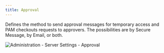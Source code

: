 ```yaml
---
title: Approval
---
```

Defines the method to send approval messages for temporary access and PAM checkouts requests to approvers. The possibilities are by Secure Message, by Email, or both. 

![Administration - Server Settings - Approval](/img/en/server/serverop8086.png)

